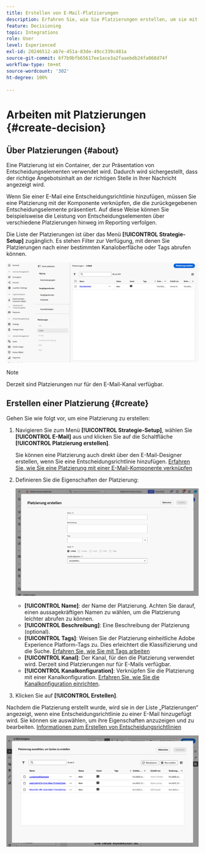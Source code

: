 ```yaml
---
title: Erstellen von E-Mail-Platzierungen
description: Erfahren Sie, wie Sie Platzierungen erstellen, um sie mit Entscheidungsrichtlinien in E-Mails zu verknüpfen.
feature: Decisioning
topic: Integrations
role: User
level: Experienced
exl-id: 20246512-ab7e-451a-83de-49cc339c481a
source-git-commit: 6f7b9bfb65617ee1ace3a2faaebdb24fa068d74f
workflow-type: tm+mt
source-wordcount: '302'
ht-degree: 100%

---
```


# Arbeiten mit Platzierungen {#create-decision}

## Über Platzierungen {#about}

Eine Platzierung ist ein Container, der zur Präsentation von Entscheidungselementen verwendet wird. Dadurch wird sichergestellt, dass der richtige Angebotsinhalt an der richtigen Stelle in Ihrer Nachricht angezeigt wird.

Wenn Sie einer E-Mail eine Entscheidungsrichtlinie hinzufügen, müssen Sie eine Platzierung mit der Komponente verknüpfen, die die zurückgegebenen Entscheidungselemente präsentiert. Auf diese Weise können Sie beispielsweise die Leistung von Entscheidungselementen über verschiedene Platzierungen hinweg im Reporting verfolgen.

Die Liste der Platzierungen ist über das Menü **[!UICONTROL Strategie-Setup]** zugänglich. Es stehen Filter zur Verfügung, mit denen Sie Platzierungen nach einer bestimmten Kanaloberfläche oder Tags abrufen können.

![](assets/placements-list.png)

>[!NOTE]
>
>Derzeit sind Platzierungen nur für den E-Mail-Kanal verfügbar.

## Erstellen einer Platzierung {#create}

Gehen Sie wie folgt vor, um eine Platzierung zu erstellen:

1. Navigieren Sie zum Menü **[!UICONTROL Strategie-Setup]**, wählen Sie **[!UICONTROL E-Mail]** aus und klicken Sie auf die Schaltfläche **[!UICONTROL Platzierung erstellen]**.

   Sie können eine Platzierung auch direkt über den E-Mail-Designer erstellen, wenn Sie eine Entscheidungsrichtlinie hinzufügen. [Erfahren Sie, wie Sie eine Platzierung mit einer E-Mail-Komponente verknüpfen](../experience-decisioning/create-decision.md#save)

1. Definieren Sie die Eigenschaften der Platzierung:

   ![](assets/placement-create.png)

   * **[!UICONTROL Name]**: der Name der Platzierung. Achten Sie darauf, einen aussagekräftigen Namen zu wählen, um die Platzierung leichter abrufen zu können.
   * **[!UICONTROL Beschreibung]**: Eine Beschreibung der Platzierung (optional).
   * **[!UICONTROL Tags]**: Weisen Sie der Platzierung einheitliche Adobe Experience Platform-Tags zu. Dies erleichtert die Klassifizierung und die Suche. [Erfahren Sie, wie Sie mit Tags arbeiten](../start/search-filter-categorize.md#tags)
   * **[!UICONTROL Kanal]**: Der Kanal, für den die Platzierung verwendet wird. Derzeit sind Platzierungen nur für E-Mails verfügbar.
   * **[!UICONTROL Kanalkonfiguration]**: Verknüpfen Sie die Platzierung mit einer Kanalkonfiguration. [Erfahren Sie, wie Sie die Kanalkonfiguration einrichten](../configuration/channel-surfaces.md).

1. Klicken Sie auf **[!UICONTROL Erstellen]**.

Nachdem die Platzierung erstellt wurde, wird sie in der Liste „Platzierungen“ angezeigt, wenn eine Entscheidungsrichtlinie zu einer E-Mail hinzugefügt wird. Sie können sie auswählen, um ihre Eigenschaften anzuzeigen und zu bearbeiten. [Informationen zum Erstellen von Entscheidungsrichtlinien](../experience-decisioning/create-decision.md)

![](assets/placement-list.png)
